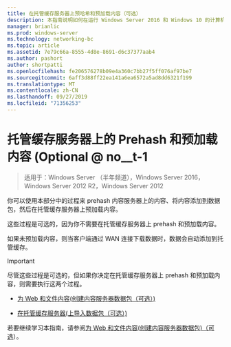 ```yaml
---
title: 在托管缓存服务器上预哈希和预加载内容（可选）
description: 本指南说明如何在运行 Windows Server 2016 和 Windows 10 的计算机上以托管缓存模式部署 BranchCache
manager: brianlic
ms.prod: windows-server
ms.technology: networking-bc
ms.topic: article
ms.assetid: 7e79c66a-8555-4d8e-8691-d6c37377aab4
ms.author: pashort
author: shortpatti
ms.openlocfilehash: fe206576278b09e4a360c7bb27f5ff076af97be7
ms.sourcegitcommit: 6aff3d88ff22ea141a6ea6572a5ad8dd6321f199
ms.translationtype: MT
ms.contentlocale: zh-CN
ms.lasthandoff: 09/27/2019
ms.locfileid: "71356253"
---
```

# <a name="prehash-and-preload-content-on-the-hosted-cache-server-optional"></a>托管缓存服务器上的 Prehash 和预加载内容 \(Optional @ no__t-1

>适用于：Windows Server （半年频道），Windows Server 2016，Windows Server 2012 R2，Windows Server 2012

你可以使用本部分中的过程来 prehash 内容服务器上的内容、将内容添加到数据包，然后在托管缓存服务器上预加载内容。 

这些过程是可选的，因为你不需要在托管缓存服务器上 prehash 和预加载内容。 

如果未预加载内容，则当客户端通过 WAN 连接下载数据时，数据会自动添加到托管缓存。

>[!IMPORTANT]
>尽管这些过程是可选的，但如果你决定在托管缓存服务器上 prehash 和预加载内容，则需要执行这两个过程。

- [为 Web 和文件内容&#40;创建内容服务器数据包（可选）&#41;](8-Bc-Data-Packages.md)
  
- [在托管缓存服务器&#40;上导入数据包（可选）&#41;](9-Bc-Import-Data.md)

若要继续学习本指南，请参阅[为 Web 和文件内容&#40;创建内容服务器数据包&#41;（可选](8-Bc-Data-Packages.md)）。